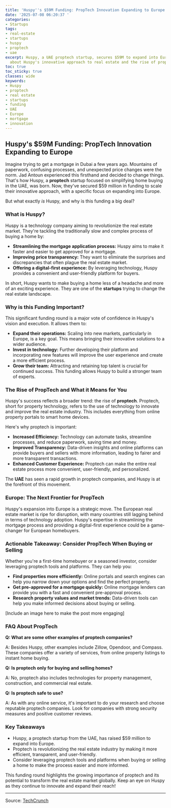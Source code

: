 ```yaml
---
title: 'Huspy''s $59M Funding: PropTech Innovation Expanding to Europe'
date: '2025-07-08 06:20:37 '
categories:
- Startups
tags:
- real-estate
- startups
- huspy
- proptech
- uae
excerpt: Huspy, a UAE proptech startup, secures $59M to expand into Europe. Learn
  about Huspy's innovative approach to real estate and the rise of proptech.
toc: true
toc_sticky: true
classes: wide
keywords:
- Huspy
- proptech
- real estate
- startups
- funding
- UAE
- Europe
- mortgage
- innovation
---
```


## Huspy's $59M Funding: PropTech Innovation Expanding to Europe

Imagine trying to get a mortgage in Dubai a few years ago. Mountains of paperwork, confusing processes, and unexpected price changes were the norm. Jad Antoun experienced this firsthand and decided to change things. That's how Huspy, a **proptech** startup focused on simplifying home buying in the UAE, was born. Now, they've secured $59 million in funding to scale their innovative approach, with a specific focus on expanding into Europe.

But what exactly *is* Huspy, and why is this funding a big deal?

### What is Huspy?

Huspy is a technology company aiming to revolutionize the real estate market. They're tackling the traditionally slow and complex process of buying a home by:

*   **Streamlining the mortgage application process:** Huspy aims to make it faster and easier to get approved for a mortgage.
*   **Improving price transparency:** They want to eliminate the surprises and discrepancies that often plague the real estate market.
*   **Offering a digital-first experience:** By leveraging technology, Huspy provides a convenient and user-friendly platform for buyers.

In short, Huspy wants to make buying a home less of a headache and more of an exciting experience. They are one of the **startups** trying to change the real estate landscape.

### Why is this Funding Important?

This significant funding round is a major vote of confidence in Huspy's vision and execution. It allows them to:

*   **Expand their operations:** Scaling into new markets, particularly in Europe, is a key goal. This means bringing their innovative solutions to a wider audience.
*   **Invest in technology:** Further developing their platform and incorporating new features will improve the user experience and create a more efficient process.
*   **Grow their team:** Attracting and retaining top talent is crucial for continued success. This funding allows Huspy to build a stronger team of experts.

### The Rise of PropTech and What it Means for You

Huspy's success reflects a broader trend: the rise of **proptech**. Proptech, short for property technology, refers to the use of technology to innovate and improve the real estate industry. This includes everything from online property portals to smart home devices.

Here's why proptech is important:

*   **Increased Efficiency:** Technology can automate tasks, streamline processes, and reduce paperwork, saving time and money.
*   **Improved Transparency:** Data-driven insights and online platforms can provide buyers and sellers with more information, leading to fairer and more transparent transactions.
*   **Enhanced Customer Experience:** Proptech can make the entire real estate process more convenient, user-friendly, and personalized.

The **UAE** has seen a rapid growth in proptech companies, and Huspy is at the forefront of this movement.

### Europe: The Next Frontier for PropTech

Huspy's expansion into Europe is a strategic move. The European real estate market is ripe for disruption, with many countries still lagging behind in terms of technology adoption. Huspy's expertise in streamlining the mortgage process and providing a digital-first experience could be a game-changer for European homebuyers.

### Actionable Takeaway: Consider PropTech When Buying or Selling

Whether you're a first-time homebuyer or a seasoned investor, consider leveraging proptech tools and platforms. They can help you:

*   **Find properties more efficiently:** Online portals and search engines can help you narrow down your options and find the perfect property.
*   **Get pre-approved for a mortgage quickly:** Online mortgage lenders can provide you with a fast and convenient pre-approval process.
*   **Research property values and market trends:** Data-driven tools can help you make informed decisions about buying or selling.

[Include an image here to make the post more engaging]

### FAQ About PropTech

**Q: What are some other examples of proptech companies?**

A: Besides Huspy, other examples include Zillow, Opendoor, and Compass. These companies offer a variety of services, from online property listings to instant home buying.

**Q: Is proptech only for buying and selling homes?**

A: No, proptech also includes technologies for property management, construction, and commercial real estate.

**Q: Is proptech safe to use?**

A: As with any online service, it's important to do your research and choose reputable proptech companies. Look for companies with strong security measures and positive customer reviews.

### Key Takeaways

*   Huspy, a proptech startup from the UAE, has raised $59 million to expand into Europe.
*   Proptech is revolutionizing the real estate industry by making it more efficient, transparent, and user-friendly.
*   Consider leveraging proptech tools and platforms when buying or selling a home to make the process easier and more informed.

This funding round highlights the growing importance of proptech and its potential to transform the real estate market globally. Keep an eye on Huspy as they continue to innovate and expand their reach!

---

Source: [TechCrunch](https://techcrunch.com/2025/07/07/uae-proptech-huspy-raises-59m-to-scale-in-europe/)